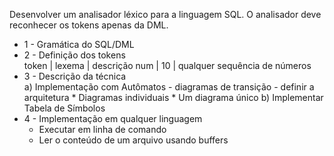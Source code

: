Desenvolver um analisador léxico para a linguagem SQL.
O analisador deve reconhecer os tokens apenas da DML.

* 1 - Gramática do SQL/DML
* 2 - Definição dos tokens <br/>
    token | lexema | descrição
    num  |  10    | qualquer sequência de números
* 3 - Descrição da técnica <br/>
   a) Implementação com Autômatos
      - diagramas de transição
      - definir a arquitetura
         * Diagramas individuais
         * Um diagrama único
    b) Implementar Tabela de Símbolos
* 4 - Implementação em qualquer linguagem <br/>
   - Executar em linha de comando
   - Ler o conteúdo de um arquivo usando buffers
